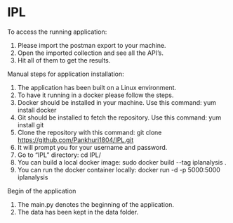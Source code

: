 # IPL
To access the running application:
1.	Please import the postman export to your machine.
2.	Open the imported collection and see all the API’s.
3.	Hit all of them to get the results.

Manual steps for application installation:

1. The application has been built on a Linux environment. 
2. To have it running in a docker please follow the steps.
3. Docker should be installed in your machine. Use this command: yum install docker
4. Git should be installed to fetch the repository. Use this command: yum install git
5. Clone the repository with this command: git clone https://github.com/Pankhuri1804/IPL.git
6. It will prompt you for your username and password.
7. Go to “IPL” directory: cd IPL/
8. You can build a local docker image: sudo docker build --tag iplanalysis .
9. You can run the docker container locally: docker run -d -p 5000:5000 iplanalysis


Begin of the application

1. The main.py denotes the beginning of the application.
2. The data has been kept in the data folder.
